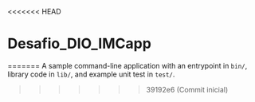 <<<<<<< HEAD
# Desafio_DIO_IMCapp
=======
A sample command-line application with an entrypoint in `bin/`, library code
in `lib/`, and example unit test in `test/`.
>>>>>>> 39192e6 (Commit inicial)
